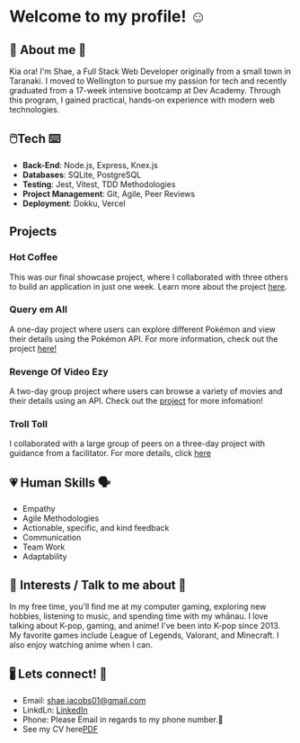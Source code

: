 # Welcome to my profile! ☺️
## 💚 About me 💚
Kia ora! I'm Shae, a Full Stack Web Developer originally from a small town in Taranaki. I moved to Wellington to pursue my passion for tech and recently graduated from a 17-week intensive bootcamp at Dev Academy. Through this program, I gained practical, hands-on experience with modern web technologies.
## 🖱️Tech ⌨️
- **Back-End**: Node.js, Express, Knex.js 
- **Databases**: SQLite, PostgreSQL 
- **Testing**: Jest, Vitest, TDD Methodologies
- **Project Management**: Git, Agile, Peer Reviews
- **Deployment**: Dokku, Vercel
## Projects 
### Hot Coffee
This was our final showcase project, where I collaborated with three others to build an application in just one week. Learn more about the project [here](https://github.com/Shae-Jacobs/Hot-Coffee).
### Query em All
A one-day project where users can explore different Pokémon and view their details using the Pokémon API. For more information, check out the project [here!](https://github.com/Shae-Jacobs/query-em-all)
### Revenge Of Video Ezy
A two-day group project where users can browse a variety of movies and their details using an API. Check out the [project](https://github.com/Shae-Jacobs/revenge-of-the-video-ezy) for more infomation!
### Troll Toll
I collaborated with a large group of peers on a three-day project with guidance from a facilitator. For more details, click [here](https://github.com/Shae-Jacobs/troll-toll)
## 💗 Human Skills 🗣️
- Empathy
- Agile Methodologies
- Actionable, specific, and kind feedback
- Communication
- Team Work
- Adaptability
## 🎵 Interests / Talk to me about 👾
In my free time, you'll find me at my computer gaming, exploring new hobbies, listening to music, and spending time with my whānau. I love talking about K-pop, gaming, and anime! I've been into K-pop since 2013. My favorite games include League of Legends, Valorant, and Minecraft. I also enjoy watching anime when I can.
## 🖁 Lets connect! 📧
- Email: shae.jacobs01@gmail.com
- LinkdLn: [LinkedIn](https://www.linkedin.com/in/shae-jacobs/) 
- Phone: Please Email in regards to my phone number.💚
- See my CV here[PDF](https://github.com/Shae-Jacobs/CV/blob/main/Shae%20Jacobs%20CV.pdf)
<!---
Shae-Jacobs/Shae-Jacobs is a ✨ special ✨ repository because its `README.md` (this file) appears on your GitHub profile.
You can click the Preview link to take a look at your changes.
--->
